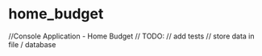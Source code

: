 # home_budget

//Console Application - Home Budget
// TODO:
// add tests
// store data in file / database